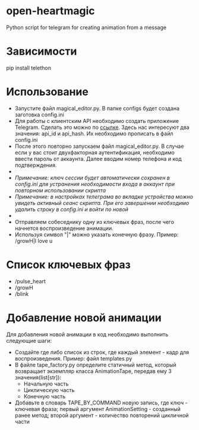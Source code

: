 # open-heartmagic
Python script for telegram for creating animation from a message

# Зависимости
pip install telethon

# Использование
- Запустите файл magical_editor.py. В папке configs будет создана заготовка config.ini
- Для работы с клиентским API необходимо создать приложение Telegram. Сделать это можно по [ссылке](https://my.telegram.org/apps). Здесь нас интересуют два значения: api_id и api_hash. Их необходимо прописать в файл config.ini
- После этого повторно запускаем файл magical_editor.py. В случае если у вас стоит двухфакторная аутентификация, необходимо ввести пароль от аккаунта. Далее вводим номер телефона и код подтверждения.
- 
- *Примечание: ключ сессии будет автоматически сохранен в config.ini для устранения необходимости входа в аккаунт при повторном использовании скрипта*
- *Примечание: в настройках телеграма во вкладке устройства можно увидеть активный сеанс скрипта. При его завершении необходимо удалить строку в config.ini и войти по новой*
- 
- Отправляем собеседнику одну из ключевых фраз, после чего начнется воспроизведение анимации.
- Используя символ "|" можно указать конечную фразу. Пример: /growH|I love u

# Список ключевых фраз
- /pulse_heart
- /growH
- /blink

# Добавление новой анимации
Для добавления новой анимации в код необходимо выполнить следующие шаги:
- Создайте где либо список из строк, где каждый элемент - кадр для воспроизведения. Пример: файл templates.py
- В файле tape_factory.py определите статичный метод, который возвращает экземпляр класса AnimationTape, передав ему 3 значения(list\[str]):
     - Начальную часть
     - Циклическую часть
     - Конечную часть
- Добавьте в словарь TAPE_BY_COMMAND новую запись, где ключ - ключевая фраза; первый аргумент AnimationSetting - созданный ранее метод; второй аргумент - количество повторений цикличной части
